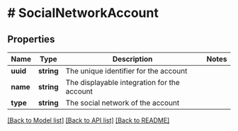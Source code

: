 # # SocialNetworkAccount

## Properties

Name | Type | Description | Notes
------------ | ------------- | ------------- | -------------
**uuid** | **string** | The unique identifier for the account |
**name** | **string** | The displayable integration for the account |
**type** | **string** | The social network of the account |

[[Back to Model list]](../../README.md#models) [[Back to API list]](../../README.md#endpoints) [[Back to README]](../../README.md)
